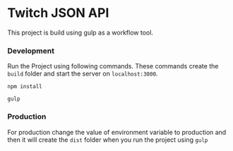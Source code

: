 # Twitch JSON API

This project is build using gulp as a workflow tool.

### Development 
Run the Project using following commands. These commands create the `build` folder and start the server on `localhost:3000`.

`npm install`

`gulp`

### Production 
For production change the value of environment variable to production and then it will create the `dist` folder when you run the project using `gulp`


